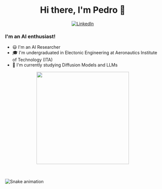 <h1 align="center">Hi there, I'm Pedro 🤖</h1>

<p align="center">
  <a href="https://www.linkedin.com/in/pedro-lustosa/"><img alt="LinkedIn" src="https://img.shields.io/badge/linkedin-%230077B5.svg?style=for-the-badge&logo=linkedin&logoColor=white" /></a>
 
</p>


### I'm an AI enthusiast!

- 😃 I'm an AI Researcher 
- 🎓 I'm undergraduated in Electonic Engineering at Aeronautics Institute of Technology (ITA)
- 📖 I'm currently studying Diffusion Models and LLMs
 
 <div align="center"> 
<img height="300em"src="https://cdna.artstation.com/p/assets/images/images/035/693/656/original/gwyneth-balucio-hello-world.gif?1615642877" alt"hello world"> <br><br><br>
</div> 
 
 ![Snake animation](https://github.com/MelRibeiro/MelRibeiro/blob/output/github-contribution-grid-snake.svg)
